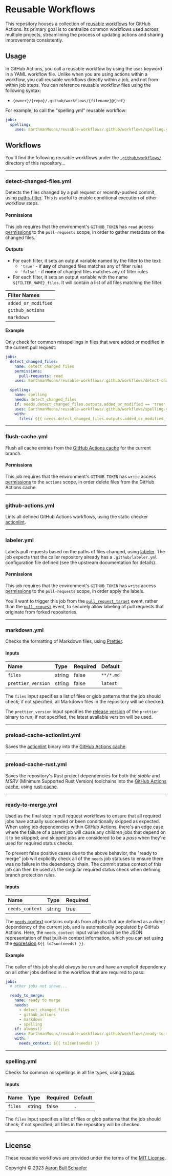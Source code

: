 # Reusable Workflows

This repository houses a collection of [reusable workflows][] for GitHub
Actions. Its primary goal is to centralize common workflows used across multiple
projects, streamlining the process of updating actions and sharing improvements
consistently.

## Usage

In GitHub Actions, you call a reusable workflow by using the `uses` keyword in a
YAML workflow file. Unlike when you are using actions within a workflow, you
call reusable workflows directly within a job, and not from within job steps.
You can reference reusable workflow files using the following syntax:

- `{owner}/{repo}/.github/workflows/{filename}@{ref}`

For example, to call the "spelling.yml" reusable workflow:

```yml
jobs:
  spelling:
    uses: EarthmanMuons/reusable-workflows/.github/workflows/spelling.yml@main
```

## Workflows

You'll find the following reusable workflows under the
[`.github/workflows/`](.github/workflows/) directory of this repository...

---

### detect-changed-files.yml

Detects the files changed by a pull request or recently-pushed commit, using
[paths-filter][]. This is useful to enable conditional execution of other
workflow steps.

#### Permissions

This job requires that the environment's `GITHUB_TOKEN` has `read` access
[permissions][] to the `pull-requests` scope, in order to gather metadata on the
changed files.

#### Outputs

- For each filter, it sets an output variable named by the filter to the text:
  - `'true'` - if **any** of changed files matches any of filter rules
  - `'false'` - if **none** of changed files matches any of filter rules
- For each filter, it sets an output variable with the name
  `${FILTER_NAME}_files`. It will contain a list of all files matching the
  filter.

| Filter Names        |
| :------------------ |
| `added_or_modified` |
| `github_actions`    |
| `markdown`          |

#### Example

Only check for common misspellings in files that were added or modified in the
current pull request:

```yml
jobs:
  detect_changed_files:
    name: detect changed files
    permissions:
      pull-requests: read
    uses: EarthmanMuons/reusable-workflows/.github/workflows/detect-changed-files.yml@main

  spelling:
    name: spelling
    needs: detect_changed_files
    if: needs.detect_changed_files.outputs.added_or_modified == 'true'
    uses: EarthmanMuons/reusable-workflows/.github/workflows/spelling.yml@main
    with:
      files: ${{ needs.detect_changed_files.outputs.added_or_modified_files }}
```

---

### flush-cache.yml

Flush all cache entries from the [GitHub Actions cache][] for the current
branch.

#### Permissions

This job requires that the environment's `GITHUB_TOKEN` has `write` access
[permissions][] to the `actions` scope, in order delete files from the GitHub
Actions cache.

---

### github-actions.yml

Lints all defined GitHub Actions workflows, using the static checker
[actionlint][].

---

### labeler.yml

Labels pull requests based on the paths of files changed, using [labeler][]. The
job expects that the caller repository already has a `.github/labeler.yml`
configuration file defined (see the upstream documentation for details).

#### Permissions

This job requires that the environment's `GITHUB_TOKEN` has `write` access
[permissions][] to the `pull-requests` scope, in order apply the labels.

You'll want to trigger this job from the [`pull_request_target`][] event, rather
than the [`pull_request`][] event, to securely allow labeling of pull requests
that originate from forked repositories.

---

### markdown.yml

Checks the formatting of Markdown files, using [Prettier][].

#### Inputs

| Name               | Type   | Required | Default   |
| :----------------- | :----- | :------- | :-------- |
| `files`            | string | false    | `**/*.md` |
| `prettier_version` | string | false    | `latest`  |

The `files` input specifies a list of files or glob patterns that the job should
check; if not specified, all Markdown files in the repository will be checked.

The `prettier_version` input specifies the [release version][] of the `prettier`
binary to run; if not specified, the latest available version will be used.

---

### preload-cache-actionlint.yml

Saves the [actionlint][] binary into the [GitHub Actions cache][].

---

### preload-cache-rust.yml

Saves the repository's Rust project dependencies for both the _stable_ and
_MSRV_ (Minimum Supported Rust Version) toolchains into the [GitHub Actions
cache][], using [rust-cache][].

---

### ready-to-merge.yml

Used as the final step in pull request workflows to ensure that all required
jobs have actually succeeded or been conditionally skipped as expected. When
using job dependencies within GitHub Actions, there's an edge case where the
failure of a parent job will cause any children jobs that depend on it to be
skipped; and skipped jobs are considered to be a _pass_ when they're used for
required status checks.

To prevent false positive cases due to the above behavior, the "ready to merge"
job will explicitly check all of the `needs` job statuses to ensure there was no
failure in the dependency chain. The commit status context of this job can then
be used as the singular required status check when defining branch protection
rules.

#### Inputs

| Name            | Type   | Required |
| :-------------- | :----- | :------- |
| `needs_context` | string | true     |

The [`needs` context][] contains outputs from all jobs that are defined as a
direct dependency of the current job, and is automatically populated by GitHub
Actions. Here, the `needs_context` input value should be the JSON representation
of that built-in context information, which you can set using the [expression][]
`${{ toJson(needs) }}`.

#### Example

The caller of this job should _always_ be run and have an explicit dependency on
all other jobs defined in the workflow that are required to pass:

```yml
jobs:
  # other jobs not shown...

  ready_to_merge:
    name: ready to merge
    needs:
      - detect_changed_files
      - github_actions
      - markdown
      - spelling
    if: always()
    uses: EarthmanMuons/reusable-workflows/.github/workflows/ready-to-merge.yml@main
    with:
      needs_context: ${{ toJson(needs) }}
```

---

### spelling.yml

Checks for common misspellings in all file types, using [typos][].

#### Inputs

| Name    | Type   | Required | Default |
| :------ | :----- | :------- | :------ |
| `files` | string | false    | `.`     |

The `files` input specifies a list of files or glob patterns that the job should
check; if not specified, all files in the repository will be checked.

---

## License

These reusable workflows are provided under the terms of the
[MIT License](LICENSE).

Copyright &copy; 2023 [Aaron Bull Schaefer](mailto:aaron@elasticdog.com)

<!-- REFERENCES -->

[actionlint]: https://github.com/rhysd/actionlint
[expression]:
  https://docs.github.com/en/actions/learn-github-actions/expressions
[GitHub Actions cache]:
  https://docs.github.com/en/actions/using-workflows/caching-dependencies-to-speed-up-workflows
[labeler]: https://github.com/actions/labeler
[`needs` context]:
  https://docs.github.com/en/actions/learn-github-actions/contexts#needs-context
[paths-filter]: https://github.com/dorny/paths-filter
[permissions]:
  https://docs.github.com/en/actions/security-guides/automatic-token-authentication#permissions-for-the-github_token
[Prettier]: https://prettier.io/
[`pull_request_target`]:
  https://docs.github.com/en/actions/using-workflows/events-that-trigger-workflows#pull_request_target
[`pull_request`]:
  https://docs.github.com/en/actions/using-workflows/events-that-trigger-workflows#pull_request
[release version]: https://github.com/prettier/prettier/releases
[reusable workflows]:
  https://docs.github.com/en/actions/using-workflows/reusing-workflows
[rust-cache]: https://github.com/Swatinem/rust-cache
[typos]: https://github.com/crate-ci/typos
